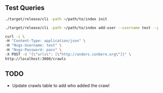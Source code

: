 ## Test Queries
```bash
./target/release/cli -path ~/path/to/index init
```

```bash
./target/release/cli -path ~/path/to/index add-user --username test --password pass
```

```bash
curl -i \
-H "Content-Type: application/json" \
-H "Nvgs-Username: test" \
-H "Nvgs-Password: pass" \
-X POST -d "{\"urls\": [\"http://anders.conbere.org\"]}" \
http://localhost:3000/crawls
```

## TODO
- Update crawls table to add who added the crawl
